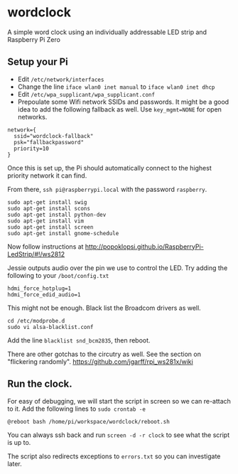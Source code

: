 # wordclock
A simple word clock using an individually addressable LED strip and Raspberry Pi Zero

## Setup your Pi

- Edit `/etc/network/interfaces`
- Change the line `iface wlan0 inet manual` to `iface wlan0 inet dhcp`
- Edit `/etc/wpa_supplicant/wpa_supplicant.conf`
- Prepoulate some Wifi network SSIDs and passwords. It might be a good idea to add the following fallback as well. Use `key_mgmt=NONE` for open networks.
```
network={
  ssid="wordclock-fallback"
  psk="fallbackpassword"
  priority=10
}
```

Once this is set up, the Pi should automatically connect to the highest priority network it can find.

From there, `ssh pi@raspberrypi.local` with the password `raspberry`.

```
sudo apt-get install swig
sudo apt-get install scons
sudo apt-get install python-dev
sudo apt-get install vim
sudo apt-get install screen
sudo apt-get install gnome-schedule
```

Now follow instructions at http://popoklopsi.github.io/RaspberryPi-LedStrip/#!/ws2812


Jessie outputs audio over the pin we use to control the LED.
Try adding the following to your `/boot/config.txt`

```
hdmi_force_hotplug=1
hdmi_force_edid_audio=1
```

This might not be enough. Black list the Broadcom drivers as well.

```
cd /etc/modprobe.d
sudo vi alsa-blacklist.conf
```

Add the line `blacklist snd_bcm2835`, then reboot.

There are other gotchas to the circutry as well. See the section on "flickering randomly".
https://github.com/jgarff/rpi_ws281x/wiki

## Run the clock.

For easy of debugging, we will start the script in screen so we can re-attach to it.
Add the following lines to `sudo crontab -e`

```
@reboot bash /home/pi/workspace/wordclock/reboot.sh
```

You can always ssh back and run `screen -d -r clock` to see what the script is up to.

The script also redirects exceptions to `errors.txt` so you can investigate later.
